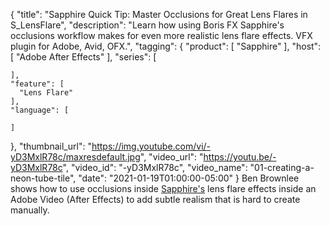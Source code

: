 {
  "title": "Sapphire Quick Tip: Master Occlusions for Great Lens Flares in S_LensFlare",
  "description": "Learn how using Boris FX Sapphire's occlusions workflow makes for even more realistic lens flare effects. VFX plugin for Adobe, Avid, OFX.",
  "tagging": {
    "product": [
      "Sapphire"
    ],
    "host": [
      "Adobe After Effects"
    ],
    "series": [

    ],
    "feature": [
      "Lens Flare"
    ],
    "language": [

    ]
  },
  "thumbnail_url": "https://img.youtube.com/vi/-yD3MxlR78c/maxresdefault.jpg",
  "video_url": "https://youtu.be/-yD3MxlR78c",
  "video_id": "-yD3MxlR78c",
  "video_name": "01-creating-a-neon-tube-tile",
  "date": "2021-01-19T01:00:00-05:00"
}
Ben Brownlee shows how to use occlusions inside [Sapphire's](https://borisfx.com/products/sapphire/ "Boris FX Sapphire plugin collection") lens flare effects inside an Adobe Video (After Effects) to add subtle realism that is hard to create manually.
